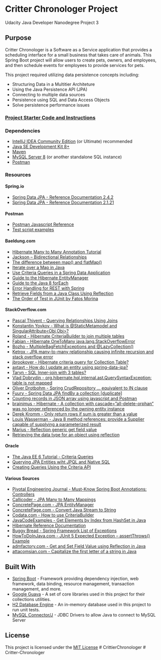 # Critter Chronologer Project
Udacity Java Developer Nanodegree Project 3

## Purpose
Critter Chronologer is a Software as a Service application that provides a scheduling interface for a small business that takes care of animals. This Spring Boot project will allow users to create pets, owners, and employees, and then schedule events for employees to provide services for pets.

This project required utilizing data persistence concepts including:

  *  Structuring Data in a Multitier Architeture
  *  Using the Java Persistence API (JPA)
  *  Connecting to multiple data sources
  *  Persistence using SQL and Data Access Objects
  *  Solve persistence performance issues

### [Project Starter Code and Instructions](https://github.com/udacity/nd035-c3-data-stores-and-persistence-project-starter)

### Dependencies

* [IntelliJ IDEA Community Edition](https://www.jetbrains.com/idea/download) (or Ultimate) recommended 
* [Java SE Development Kit 8+](https://www.oracle.com/technetwork/java/javase/downloads/index.html)
* [Maven](https://maven.apache.org/download.cgi)
* [MySQL Server 8](https://dev.mysql.com/downloads/mysql/) (or another standalone SQL instance)
* [Postman](https://www.getpostman.com/downloads/)

### Resources

#### Spring.io
* [Spring Data JPA - Reference Documentation 2.4.2](https://docs.spring.io/spring-data/jpa/docs/current/reference/html)
* [Spring Data JPA - Reference Documentation 2.1.21](https://docs.spring.io/spring-data/jpa/docs/2.1.x/reference/html/)

#### Postman
* [Postman Javascript Reference](https://learning.postman.com/docs/writing-scripts/script-references/postman-sandbox-api-reference/)
* [Test script examples](https://learning.postman.com/docs/writing-scripts/script-references/test-examples/)

#### Baeldung.com

* [Hibernate Many to Many Annotation Tutorial](https://www.baeldung.com/hibernate-many-to-many)
* [Jackson – Bidirectional Relationships](https://www.baeldung.com/jackson-bidirectional-relationships-and-infinite-recursion)
* [The difference between map() and flatMap()](https://www.baeldung.com/java-difference-map-and-flatmap)
* [Iterate over a Map in Java](https://www.baeldung.com/java-iterate-map)
* [Use Criteria Queries in a Spring Data Application](https://www.baeldung.com/spring-data-criteria-queries)
* [Guide to the Hibernate EntityManager](https://www.baeldung.com/hibernate-entitymanager)
* [Guide to the Java 8 forEach](https://www.baeldung.com/foreach-java)
* [Error Handling for REST with Spring](https://www.baeldung.com/exception-handling-for-rest-with-spring)
* [Retrieve Fields from a Java Class Using Reflection](https://www.baeldung.com/java-reflection-class-fields)
* [The Order of Test in JUnit by Fatos Morina ](https://www.baeldung.com/junit-5-test-order)

#### StackOverflow.com
* [Pascal Thivent - Querying Relationships Using Joins](https://stackoverflow.com/questions/3424696/jpa-criteria-api-how-to-add-join-clause-as-general-sentence-as-possible)
* [Konstantin Yovkov - What is @StaticMetamodel and SingularAttribute<Obj,Obj>?](https://stackoverflow.com/questions/19704407/what-is-staticmetamodel-and-singularattributeobj-obj)
* [Roland - Hibernate CriteriaBuilder to join multiple tables](https://stackoverflow.com/questions/41982998/hibernate-criteriabuilder-to-join-multiple-tables)
* [Fabian - Hibernate OneToMany java.lang.StackOverflowError](https://cni.castingnetworks.com/talent/confirmation/default.aspx?cid=2989879)
* [Bozho - MultipleBagFetchExceptions and @LazyCollection()](https://stackoverflow.com/questions/4334970/hibernate-throws-multiplebagfetchexception-cannot-simultaneously-fetch-multipl)
* [Ketrox - JPA many-to-many relationship causing infinite recursion and stack overflow error](https://stackoverflow.com/questions/43481353/jpa-many-to-many-relationship-causing-infinite-recursion-and-stack-overflow-erro)
* [jbrookover - Hibernate criteria query for Collection Table?](https://stackoverflow.com/questions/7687409/hibernate-criteria-query-for-collection-table)
* [axtavt - How do I update an entity using spring-data-jpa?](https://stackoverflow.com/questions/11881479/how-do-i-update-an-entity-using-spring-data-jpa)
* [Taryn - SQL Inner-join with 3 tables?](https://stackoverflow.com/questions/10195451/sql-inner-join-with-3-tables)
* [Vlad Dobrydin - org.hibernate.hql.internal.ast.QuerySyntaxException: table is not mapped](https://stackoverflow.com/questions/23018836/org-hibernate-hql-internal-ast-querysyntaxexception-table-is-not-mapped)
* [Oliver Drotbohm - Spring CrudRepository ... equivalent to IN clause](https://stackoverflow.com/questions/18987292/spring-crudrepository-findbyinventoryidslistlong-inventoryidlist-equivalen)
* [Fuury - Spring Data JPA findBy a collection [duplicate]](https://stackoverflow.com/questions/53619322/spring-data-jpa-findby-a-collection)
* [Counting records in JSON array using javascript and Postman](https://stackoverflow.com/questions/35987043/counting-records-in-json-array-using-javascript-and-postman)
* [brainimus - Hibernate - A collection with cascade=”all-delete-orphan” was no longer referenced by the owning entity instance](https://stackoverflow.com/questions/5587482/hibernate-a-collection-with-cascade-all-delete-orphan-was-no-longer-referenc)
* [Derek Kromm - Only return rows if sum is greater than a value](https://stackoverflow.com/questions/16320362/only-return-rows-if-sum-is-greater-than-a-value)
* [Louis Wasserman - Java 8 method references: provide a Supplier capable of supplying a parameterized result](https://stackoverflow.com/questions/22917138/java-8-method-references-provide-a-supplier-capable-of-supplying-a-parameterize)
* [Marius - Reflection generic get field value](https://stackoverflow.com/questions/13400075/reflection-generic-get-field-value)
* [Retrieving the data type for an object using reflection](https://stackoverflow.com/questions/24670772/retrieving-the-data-type-for-an-object-using-reflection)

#### Oracle
* [The Java EE 6 Tutorial - Criteria Queries](https://docs.oracle.com/javaee/6/tutorial/doc/gjivm.html)
* [Querying JPA Entities wiht JPQL and Native SQL](https://www.oracle.com/technical-resources/articles/vasiliev-jpql.html)
* [Creating Queries Using the Criteria API](https://docs.oracle.com/cd/E19226-01/820-7627/gjitv/index.html)

#### Various Sources
* [Pivotal Engineering Journal - Must-Know Spring Boot Annotations: Controllers](https://engineering.pivotal.io/post/must-know-spring-boot-annotations-controllers/)
* [Callicoder - JPA Many to Many Mappings](https://www.callicoder.com/hibernate-spring-boot-jpa-many-to-many-mapping-example/)
* [ConcretePage.com - JPA EntityManager](https://www.concretepage.com/java/jpa/jpa-entitymanager-and-entitymanagerfactory-example-using-hibernate-with-persist-find-contains-detach-merge-and-remove)
* [ConcretePage.com - Convert Java Stream to String](https://www.concretepage.com/java/java-10/convert-java-stream-to-string)
* [Codata.com - How to use CriteriaBuilder](https://www.codota.com/code/java/classes/javax.persistence.criteria.CriteriaBuilder)
* [JavaCodeExamples - Get Elements by Index from HashSet in Java](https://www.javacodeexamples.com/get-elements-by-index-from-hashset-in-java-example/2772)
* [Hibernate Reference Documentation](https://docs.jboss.org/hibernate/orm/3.3/reference/en/html/index.html)
* [Buggy Bread - Spring Framework List of Exceptions](https://www.buggybread.com/2015/03/spring-framework-list-of-exceptions.html)
* [HowToDoInJava.com - JUnit 5 Expected Exception – assertThrows() Example](https://howtodoinjava.com/junit5/expected-exception-example/)
* [admfactory.com - Get and Set Field Value using Reflection in Java](https://www.admfactory.com/get-and-set-field-value-using-reflection-in-java/)
* [attacomsian.com - Capitalize the first letter of a string in Java](https://attacomsian.com/blog/capitalize-first-letter-of-string-java)

## Built With

* [Spring Boot](https://spring.io/projects/spring-boot) - Framework providing dependency injection, web framework, data binding, resource management, transaction management, and more.
* [Google Guava](https://github.com/google/guava) - A set of core libraries used in this project for their collections utilities.
* [H2 Database Engine](https://www.h2database.com/html/main.html) - An in-memory database used in this project to run unit tests.
* [MySQL Connector/J](https://www.mysql.com/products/connector/) - JDBC Drivers to allow Java to connect to MySQL Server

## License

This project is licensed under the [MIT License](https://mit-license.org/)
#   C r i t t i e r C h r o n o l o g e r  
 # Critter-Chronologer
